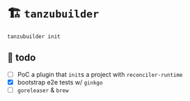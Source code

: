 # 🏗 `tanzubuilder`

```shell
tanzubuilder init
```

## 🚧 todo
* [ ] PoC a plugin that `init`s a project with `reconciler-runtime`
* [x] bootstrap e2e tests w/ `ginkgo`
* [ ] `goreleaser` & `brew`

